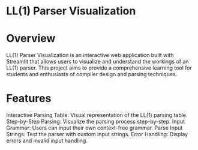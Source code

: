 # LL(1) Parser Visualization

# Overview
LL(1) Parser Visualization is an interactive web application built with Streamlit that allows users to visualize and understand the workings of an LL(1) parser. This project aims to provide a comprehensive learning tool for students and enthusiasts of compiler design and parsing techniques.

# Features

Interactive Parsing Table: Visual representation of the LL(1) parsing table.
Step-by-Step Parsing: Visualize the parsing process step-by-step.
Input Grammar: Users can input their own context-free grammar.
Parse Input Strings: Test the parser with custom input strings.
Error Handling: Display errors and invalid input handling.
